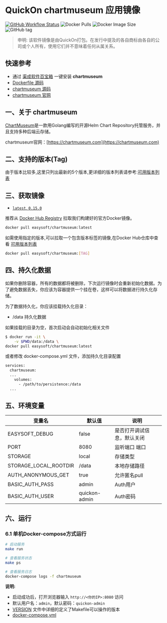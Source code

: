 <!-- 该文档是模板生成，手动修改的内容会被覆盖，详情参见：https://github.com/quicklyon/template-toolkit -->
# QuickOn chartmuseum 应用镜像

[![GitHub Workflow Status](https://github.com/quicklyon/chartmuseum/actions/workflows/docker.yml/badge.svg)](https://github.com/quicklyon/chartmuseum/actions/workflows/docker.yml)
![Docker Pulls](https://img.shields.io/docker/pulls/easysoft/chartmuseum?style=flat-square)
![Docker Image Size](https://img.shields.io/docker/image-size/easysoft/chartmuseum?style=flat-square)
![GitHub tag](https://img.shields.io/github/v/tag/quicklyon/chartmuseum-docker?style=flat-square)

> 申明: 该软件镜像是由QuickOn打包。在发行中提及的各自商标由各自的公司或个人所有，使用它们并不意味着任何从属关系。

## 快速参考

- 通过 [渠成软件百宝箱](https://www.qucheng.com/app-install/install-chartmuseum-138.html) 一键安装 **chartmuseum**
- [Dockerfile 源码](https://github.com/quicklyon/chartmuseum-docker)
- [chartmuseum 源码](https://github.com/helm/chartmuseum)
- [chartmuseum 官网](https://chartmuseum.com)

## 一、关于 chartmuseum

[ChartMuseum](https://chartmuseum.com/)是一款用Golang编写的开源Helm Chart Repository托管服务，并且支持多种后端云存储。

chartmuseum官网：[https://chartmuseum.com](https://chartmuseum.com)

<!-- 这里写应用的【附加信息】 -->

<!-- 示例

### 1.1 特性

- 批量执行: 主机命令在线批量执行
- 在线终端: 主机支持浏览器在线终端登录
- 文件管理: 主机文件在线上传下载
- 任务计划: 灵活的在线任务计划
- 发布部署: 支持自定义发布部署流程
- 配置中心: 支持 KV、文本、json 等格式的配置
- 监控中心: 支持站点、端口、进程、自定义等监控
- 报警中心: 支持短信、邮件、钉钉、微信等报警方式
- 优雅美观: 基于 Ant Design 的 UI 界面
- 开源免费: 前后端代码完全开源

-->

## 二、支持的版本(Tag)

由于版本比较多,这里只列出最新的5个版本,更详细的版本列表请参考:[可用版本列表](https://hub.docker.com/r/easysoft/chartmuseum/tags/)

## 三、获取镜像

* [`latest`, `0.15.0`](https://github.com/quicklyon/chartmuseum-docker/blob/0.15.0/Dockerfile)

推荐从 [Docker Hub Registry](https://hub.docker.com/r/easysoft/chartmuseum) 拉取我们构建好的官方Docker镜像。

```bash
docker pull easysoft/chartmuseum:latest
```

如需使用指定的版本,可以拉取一个包含版本标签的镜像,在Docker Hub仓库中查看 [可用版本列表](https://hub.docker.com/r/easysoft/chartmuseum/tags/)

```bash
docker pull easysoft/chartmuseum:[TAG]
```

## 四、持久化数据

如果你删除容器，所有的数据都将被删除，下次运行镜像时会重新初始化数据。为了避免数据丢失，你应该为容器提供一个挂在卷，这样可以将数据进行持久化存储。

为了数据持久化，你应该挂载持久化目录：

- /data 持久化数据

如果挂载的目录为空，首次启动会自动初始化相关文件

```bash
$ docker run -it \
    -v $PWD/data:/data \
docker pull easysoft/chartmuseum:latest
```

或者修改 docker-compose.yml 文件，添加持久化目录配置

```bash
services:
  chartmuseum:
  ...
    volumes:
      - /path/to/persistence:/data
  ...
```

## 五、环境变量

| 变量名           | 默认值        | 说明                             |
| ---------------- | ------------- | -------------------------------- |
| EASYSOFT_DEBUG   | false         | 是否打开调试信息，默认关闭       |
| PORT       | 8080          | 监听端口 端口                       |
| STORAGE         | local          | 存储类型                 |
| STORAGE_LOCAL_ROOTDIR       | /data          | 本地存储路径                     |
| AUTH_ANONYMOUS_GET   | true     | 允许匿名pull                       |
| BASIC_AUTH_PASS       | admin     | Auth用户 |
| BASIC_AUTH_USER       | quickon-admin          | Auth密码 |

## 六、运行

### 6.1 单机Docker-compose方式运行

```bash
# 启动服务
make run

# 查看服务状态
make ps

# 查看服务日志
docker-compose logs -f chartmuseum

```


**说明:**

- 启动成功后，打开浏览器输入 `http://<你的IP>:8080` 访问
- 默认用户名：`admin`，默认密码：`quickon-admin`
- [VERSION](https://github.com/quicklyon/chartmuseum-docker/blob/main/VERSION) 文件中详细的定义了Makefile可以操作的版本
- [docker-compose.yml](https://github.com/quicklyon/chartmuseum-docker/blob/main/docker-compose.yml)
